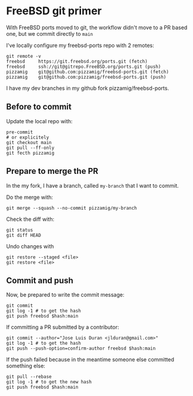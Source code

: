 # FreeBSD git primer

With FreeBSD ports moved to git, the workflow didn't move to a PR based one, but we commit directly to `main`

I've locally configure my freebsd-ports repo with 2 remotes:
```
git remote -v
freebsd	    https://git.freebsd.org/ports.git (fetch)
freebsd	    ssh://git@gitrepo.FreeBSD.org/ports.git (push)
pizzamig	git@github.com:pizzamig/freebsd-ports.git (fetch)
pizzamig	git@github.com:pizzamig/freebsd-ports.git (push)

```

I have my dev branches in my github fork pizzamig/freebsd-ports.

## Before to commit

Update the local repo with:
```console
pre-commit
# or explicitely
git checkout main
git pull --ff-only
git fecth pizzamig
```

## Prepare to merge the PR

In the my fork, I have a branch, called `my-branch` that I want to commit.

Do the merge with:
```
git merge --squash --no-commit pizzamig/my-branch
```

Check the diff with:
```
git status
git diff HEAD
```

Undo changes with
```
git restore --staged <file>
git restore <file>
```

## Commit and push
Now, be prepared to write the commit message:

```
git commit
git log -1 # to get the hash
git push freebsd $hash:main
```

If committing a PR submitted by a contributor:
```
git commit --author="Jose Luis Duran <jlduran@gmail.com>"
git log -1 # to get the hash
git push --push-option=confirm-author freebsd $hash:main
```
If the push failed because in the meantime someone else committed something else:
```
git pull --rebase
git log -1 # to get the new hash
git push freebsd $hash:main
```
